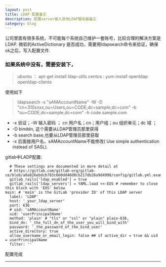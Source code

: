 ```yaml
---
layout: post
title: LDAP 配置备忘
description: 配置server接入其他LDAP服务器备忘
category: blog
---
```


公司里面有很多系统，不可能每个系统自己维护一套账号，比较合理的解决方案是LDAP. 
微软的ActiveDictionary 是否成功，需要用ldapsearch命令来验证，确保ok之后，写入配置文件.

### 如果系统中没有，需要安装下，

>  ubuntu ： apt-get install ldap-utils
>  centos :  yum install openldap openldap-clients

使用如下

>
> ldapsearch -x "sAMAccountName" -W -D "cn=310xxxx,ou=Users,ou=CODE,dc=sample,dc=com" -b "ou=CODE,dc=sample,dc=com" -h code.sample.com
>

<ul>
<li>-x 验证；-W 输入密码 ； cn  用户名；cn；用户组；ou 组织单元；dc 域 ； </li>
<li>-D binddn, 这个需要从LDAP管理员那里获得 </li>
<li>-b search base,也要从LDAP管理员那里获取 </li>
<li>-x 后面接用户名，sAMAccountName不能修改( Use simple authentication instead of SASL).</li>
</ul>


gitlab中LADP配置:

```
  # These settings are documented in more detail at
  # https://gitlab.com/gitlab-org/gitlab-ce/blob/a0a826ebdcb783c660dd40d8cb217db28a9d4998/config/gitlab.yml.example#L136
  gitlab_rails['ldap_enabled'] = true
  gitlab_rails['ldap_servers'] = YAML.load <<-EOS # remember to close this block with 'EOS' below
main: # 'main' is the GitLab 'provider ID' of this LDAP server
  label: 'LDAP'
  host: '_your_ldap_server'
  port: 636
  # uid: 'sAMAccountName' 
  uid: 'userPrincipalName'
  method: 'plain' # "tls" or "ssl" or "plain" plain-636, 
  bind_dn: '_the_full_dn_of_the_user_you_will_bind_with'
  password: '_the_password_of_the_bind_user'
  active_directory: true
  allow_username_or_email_login: false ## if active_dir = true && uid = userPrincipalName 
  filter: ''

```

配置完成

---
